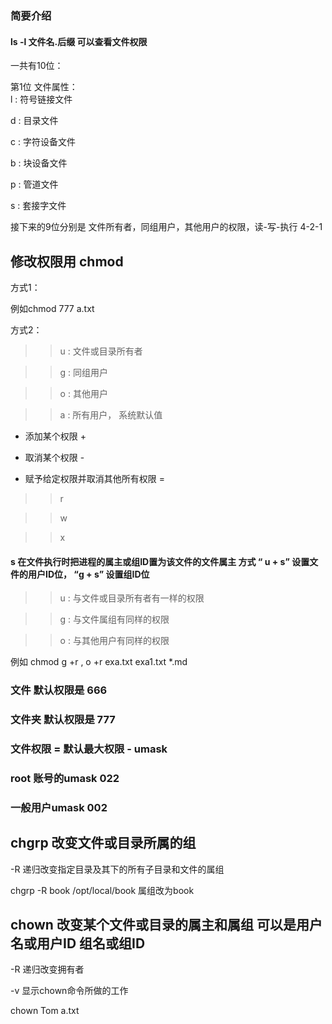    
### 简要介绍

#### ls -l  文件名.后缀  可以查看文件权限
一共有10位：   

第1位 文件属性：  
 l : 符号链接文件  
 
 d : 目录文件  


c : 字符设备文件  


 b : 块设备文件  

 
 p : 管道文件  


 s : 套接字文件  



接下来的9位分别是 文件所有者，同组用户，其他用户的权限，读-写-执行  4-2-1

## 修改权限用 chmod
   方式1：  
   
   
   例如chmod 777 a.txt  
   
   
   方式2：  
   
>> u : 文件或目录所有者  


>> g : 同组用户  


>> o : 其他用户  


>> a : 所有用户， 系统默认值  

 + 添加某个权限  +


 - 取消某个权限  -


 +  赋予给定权限并取消其他所有权限 =

>> r  


>> w  


>> x

#### s 在文件执行时把进程的属主或组ID置为该文件的文件属主  方式 “ u + s” 设置文件的用户ID位， “g + s” 设置组ID位  


>> u : 与文件或目录所有者有一样的权限  


>> g : 与文件属组有同样的权限  


>> o : 与其他用户有同样的权限  


例如 chmod g +r , o +r exa.txt exa1.txt *.md


### 文件 默认权限是 666
### 文件夹 默认权限是 777
### 文件权限 = 默认最大权限 - umask
### root 账号的umask 022
### 一般用户umask 002

## chgrp  改变文件或目录所属的组
   -R 递归改变指定目录及其下的所有子目录和文件的属组 
   
   
   chgrp -R book /opt/local/book   属组改为book
## chown 改变某个文件或目录的属主和属组  可以是用户名或用户ID 组名或组ID
   -R  递归改变拥有者  
   
   -v 显示chown命令所做的工作  
   
   chown Tom a.txt
   
   
   
